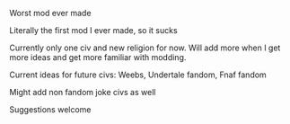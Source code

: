 Worst mod ever made

Literally the first mod I ever made, so it sucks

Currently only one civ and new religion for now. Will add more when I get more ideas and get more familiar with modding.


Current ideas for future civs: Weebs, Undertale fandom, Fnaf fandom

Might add non fandom joke civs as well

Suggestions welcome
